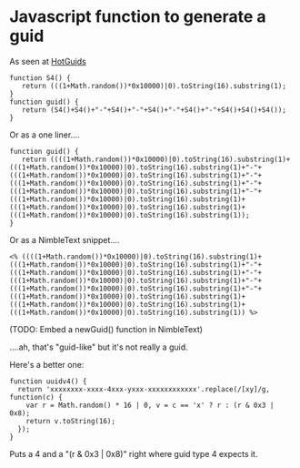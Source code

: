 # Javascript function to generate a guid

As seen at [HotGuids](https://secretgeek.net/hotGuids/index.htm)



	function S4() {
	   return (((1+Math.random())*0x10000)|0).toString(16).substring(1);
	}
	function guid() {
	   return (S4()+S4()+"-"+S4()+"-"+S4()+"-"+S4()+"-"+S4()+S4()+S4());
	}
	
Or as a one liner....

	
	
	function guid() {
	   return ((((1+Math.random())*0x10000)|0).toString(16).substring(1)+(((1+Math.random())*0x10000)|0).toString(16).substring(1)+"-"+(((1+Math.random())*0x10000)|0).toString(16).substring(1)+"-"+(((1+Math.random())*0x10000)|0).toString(16).substring(1)+"-"+(((1+Math.random())*0x10000)|0).toString(16).substring(1)+"-"+(((1+Math.random())*0x10000)|0).toString(16).substring(1)+(((1+Math.random())*0x10000)|0).toString(16).substring(1)+(((1+Math.random())*0x10000)|0).toString(16).substring(1));
	}

Or as a NimbleText snippet....



	<% ((((1+Math.random())*0x10000)|0).toString(16).substring(1)+(((1+Math.random())*0x10000)|0).toString(16).substring(1)+"-"+(((1+Math.random())*0x10000)|0).toString(16).substring(1)+"-"+(((1+Math.random())*0x10000)|0).toString(16).substring(1)+"-"+(((1+Math.random())*0x10000)|0).toString(16).substring(1)+"-"+(((1+Math.random())*0x10000)|0).toString(16).substring(1)+(((1+Math.random())*0x10000)|0).toString(16).substring(1)+(((1+Math.random())*0x10000)|0).toString(16).substring(1)) %>
	
(TODO: Embed a newGuid() function in NimbleText)

....ah, that's "guid-like" but it's not really a guid.

Here's a better one:


	function uuidv4() {
	  return 'xxxxxxxx-xxxx-4xxx-yxxx-xxxxxxxxxxxx'.replace(/[xy]/g, function(c) {
		var r = Math.random() * 16 | 0, v = c == 'x' ? r : (r & 0x3 | 0x8);
		return v.toString(16);
	  });
	}


Puts a 4 and a "(r & 0x3 | 0x8)" right where guid type 4 expects it.

